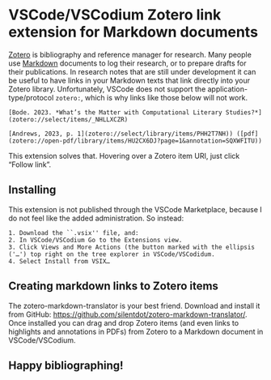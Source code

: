 # VSCode/VSCodium Zotero link extension for Markdown documents

[Zotero](https://www.zotero.org/) is bibliography and reference manager for research. Many people use [Markdown](https://daringfireball.net/projects/markdown/) documents to log their research, or to prepare drafts for their publications. In research notes that are still under development it can be useful to have links in your Markdown texts that link directly into your Zotero library. Unfortunately, VSCode does not support the application-type/protocol `zotero:`, which is why links like those below will not work.

```
[Bode. 2023. *What’s the Matter with Computational Literary Studies?*](zotero://select/items/_NHLLXCZR)

[Andrews, 2023, p. 1](zotero://select/library/items/PHH2T7NH)) ([pdf](zotero://open-pdf/library/items/HU2CX6DJ?page=1&annotation=SQXWFITU))
```

This extension solves that. Hovering over a Zotero item URI, just click “Follow link”.


## Installing
This extension is not published through the VSCode Marketplace, because I do not feel like the added administration. So instead:

    1. Download the ``.vsix'' file, and:
    2. In VSCode/VSCodium Go to the Extensions view.
    3. Click Views and More Actions (the button marked with the ellipsis ('…') top right on the tree explorer in VSCode/VSCodidum.
    4. Select Install from VSIX…


## Creating markdown links to Zotero items

The zotero-markdown-translator is your best friend. Download and install it from GitHub: https://github.com/silentdot/zotero-markdown-translator/. Once installed you can drag and drop Zotero items (and even links to highlights and annotations in PDFs) from Zotero to a Markdown document in VSCode/VSCodium. 

Happy bibliographing!
 --

